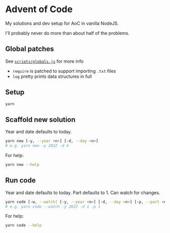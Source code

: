 # Advent of Code

My solutions and dev setup for AoC in vanilla NodeJS.

I'll probably never do more than about half of the problems.

## Global patches
See [`scripts/globals.js`](https://github.com/smartinio/aoc/blob/main/scripts/globals.js) for more info
- `require` is patched to support importing `.txt` files
- `log` pretty prints data structures in full

## Setup

```bash
yarn
```

## Scaffold new solution

Year and date defaults to today.

```bash
yarn new [-y, --year <n>] [-d, --day <n>]
# e.g. yarn new -y 2022 -d 4
```

For help:

```bash
yarn new --help
```

## Run code

Year and date defaults to today.
Part defaults to 1. Can watch for changes.

```bash
yarn code [-w, --watch] [-y, --year <n>] [-d, --day <n>] [-p, --part <n>]
# e.g. yarn code --watch -y 2022 -d 1 -p 1
```

For help:

```bash
yarn code --help
```
